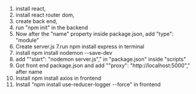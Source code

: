 1. install react,
2. install react router dom,
3. create back end,
4. run "npm init" in the backend
5. Now after the "name" property inside package.json, add "type": "module"
6. Create server.js
   7.run npm install express in terminal
7. install npm install nodemon --save-dev
8. add ""start": "nodemon server.js"," in "package.json" inside "scripts"
9. Got front end package.json and add ""proxy": "http://localhost:5000"," after name
10. Install npm install axios in frontend
11. Install "npm install use-reducer-logger --force" in frontend
